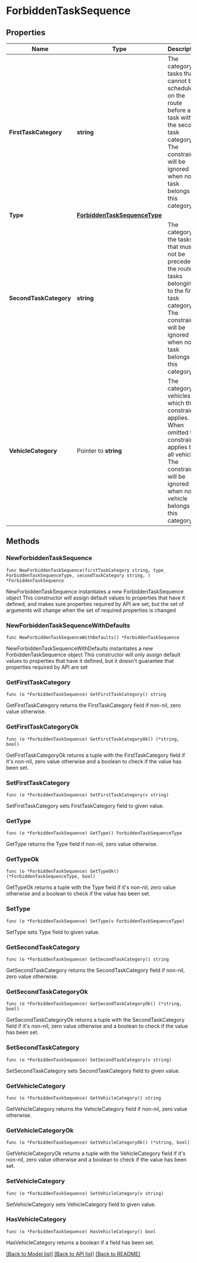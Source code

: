 # ForbiddenTaskSequence

## Properties

Name | Type | Description | Notes
------------ | ------------- | ------------- | -------------
**FirstTaskCategory** | **string** | The category of tasks that cannot be scheduled on the route before a task with the second task category. The constraint will be ignored when no task belongs to this category. | 
**Type** | [**ForbiddenTaskSequenceType**](ForbiddenTaskSequenceType.md) |  | 
**SecondTaskCategory** | **string** | The category of the tasks that must not be preceded in the route by tasks belonging to the first task category. The constraint will be ignored when no task belongs to this category. | 
**VehicleCategory** | Pointer to **string** | The category of vehicles to which this constraint applies. When omitted the constraint applies to all vehicles. The constraint will be ignored when no vehicle belongs to this category. | [optional] 

## Methods

### NewForbiddenTaskSequence

`func NewForbiddenTaskSequence(firstTaskCategory string, type_ ForbiddenTaskSequenceType, secondTaskCategory string, ) *ForbiddenTaskSequence`

NewForbiddenTaskSequence instantiates a new ForbiddenTaskSequence object
This constructor will assign default values to properties that have it defined,
and makes sure properties required by API are set, but the set of arguments
will change when the set of required properties is changed

### NewForbiddenTaskSequenceWithDefaults

`func NewForbiddenTaskSequenceWithDefaults() *ForbiddenTaskSequence`

NewForbiddenTaskSequenceWithDefaults instantiates a new ForbiddenTaskSequence object
This constructor will only assign default values to properties that have it defined,
but it doesn't guarantee that properties required by API are set

### GetFirstTaskCategory

`func (o *ForbiddenTaskSequence) GetFirstTaskCategory() string`

GetFirstTaskCategory returns the FirstTaskCategory field if non-nil, zero value otherwise.

### GetFirstTaskCategoryOk

`func (o *ForbiddenTaskSequence) GetFirstTaskCategoryOk() (*string, bool)`

GetFirstTaskCategoryOk returns a tuple with the FirstTaskCategory field if it's non-nil, zero value otherwise
and a boolean to check if the value has been set.

### SetFirstTaskCategory

`func (o *ForbiddenTaskSequence) SetFirstTaskCategory(v string)`

SetFirstTaskCategory sets FirstTaskCategory field to given value.


### GetType

`func (o *ForbiddenTaskSequence) GetType() ForbiddenTaskSequenceType`

GetType returns the Type field if non-nil, zero value otherwise.

### GetTypeOk

`func (o *ForbiddenTaskSequence) GetTypeOk() (*ForbiddenTaskSequenceType, bool)`

GetTypeOk returns a tuple with the Type field if it's non-nil, zero value otherwise
and a boolean to check if the value has been set.

### SetType

`func (o *ForbiddenTaskSequence) SetType(v ForbiddenTaskSequenceType)`

SetType sets Type field to given value.


### GetSecondTaskCategory

`func (o *ForbiddenTaskSequence) GetSecondTaskCategory() string`

GetSecondTaskCategory returns the SecondTaskCategory field if non-nil, zero value otherwise.

### GetSecondTaskCategoryOk

`func (o *ForbiddenTaskSequence) GetSecondTaskCategoryOk() (*string, bool)`

GetSecondTaskCategoryOk returns a tuple with the SecondTaskCategory field if it's non-nil, zero value otherwise
and a boolean to check if the value has been set.

### SetSecondTaskCategory

`func (o *ForbiddenTaskSequence) SetSecondTaskCategory(v string)`

SetSecondTaskCategory sets SecondTaskCategory field to given value.


### GetVehicleCategory

`func (o *ForbiddenTaskSequence) GetVehicleCategory() string`

GetVehicleCategory returns the VehicleCategory field if non-nil, zero value otherwise.

### GetVehicleCategoryOk

`func (o *ForbiddenTaskSequence) GetVehicleCategoryOk() (*string, bool)`

GetVehicleCategoryOk returns a tuple with the VehicleCategory field if it's non-nil, zero value otherwise
and a boolean to check if the value has been set.

### SetVehicleCategory

`func (o *ForbiddenTaskSequence) SetVehicleCategory(v string)`

SetVehicleCategory sets VehicleCategory field to given value.

### HasVehicleCategory

`func (o *ForbiddenTaskSequence) HasVehicleCategory() bool`

HasVehicleCategory returns a boolean if a field has been set.


[[Back to Model list]](../README.md#documentation-for-models) [[Back to API list]](../README.md#documentation-for-api-endpoints) [[Back to README]](../README.md)


